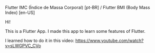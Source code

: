 Flutter IMC (Índice de Massa Corporal) [pt-BR] / Flutter BMI (Body Mass Index) [en-US]


Hi!

This is a Flutter App. 
I made this app to learn some features of Flutter.


I learned how to do it in this video: https://www.youtube.com/watch?v=sLWGPVC_CVo